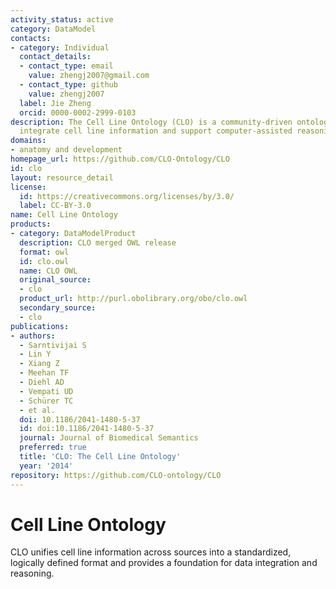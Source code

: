 ```yaml
---
activity_status: active
category: DataModel
contacts:
- category: Individual
  contact_details:
  - contact_type: email
    value: zhengj2007@gmail.com
  - contact_type: github
    value: zhengj2007
  label: Jie Zheng
  orcid: 0000-0002-2999-0103
description: The Cell Line Ontology (CLO) is a community-driven ontology to standardize and
  integrate cell line information and support computer-assisted reasoning.
domains:
- anatomy and development
homepage_url: https://github.com/CLO-Ontology/CLO
id: clo
layout: resource_detail
license:
  id: https://creativecommons.org/licenses/by/3.0/
  label: CC-BY-3.0
name: Cell Line Ontology
products:
- category: DataModelProduct
  description: CLO merged OWL release
  format: owl
  id: clo.owl
  name: CLO OWL
  original_source:
  - clo
  product_url: http://purl.obolibrary.org/obo/clo.owl
  secondary_source:
  - clo
publications:
- authors:
  - Sarntivijai S
  - Lin Y
  - Xiang Z
  - Meehan TF
  - Diehl AD
  - Vempati UD
  - Schürer TC
  - et al.
  doi: 10.1186/2041-1480-5-37
  id: doi:10.1186/2041-1480-5-37
  journal: Journal of Biomedical Semantics
  preferred: true
  title: 'CLO: The Cell Line Ontology'
  year: '2014'
repository: https://github.com/CLO-ontology/CLO
---
```

# Cell Line Ontology

CLO unifies cell line information across sources into a standardized, logically defined
format and provides a foundation for data integration and reasoning.
